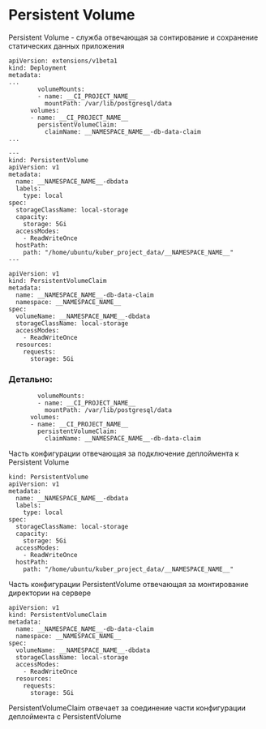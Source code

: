 # Persistent Volume


Persistent Volume - служба отвечающая за сонтирование и сохранение статических данных приложения
```
apiVersion: extensions/v1beta1
kind: Deployment
metadata:
...
        volumeMounts:
        - name: __CI_PROJECT_NAME__
          mountPath: /var/lib/postgresql/data
      volumes:
      - name: __CI_PROJECT_NAME__
        persistentVolumeClaim:
          claimName: __NAMESPACE_NAME__-db-data-claim
...

---
kind: PersistentVolume
apiVersion: v1
metadata:
  name: __NAMESPACE_NAME__-dbdata
  labels:
    type: local
spec:
  storageClassName: local-storage
  capacity:
    storage: 5Gi
  accessModes:
    - ReadWriteOnce
  hostPath:
    path: "/home/ubuntu/kuber_project_data/__NAMESPACE_NAME__"
---

apiVersion: v1
kind: PersistentVolumeClaim
metadata:
  name: __NAMESPACE_NAME__-db-data-claim
  namespace: __NAMESPACE_NAME__
spec:
  volumeName: __NAMESPACE_NAME__-dbdata
  storageClassName: local-storage
  accessModes:
    - ReadWriteOnce
  resources:
    requests:
      storage: 5Gi
```

### Детально:

```
        volumeMounts:
        - name: __CI_PROJECT_NAME__
          mountPath: /var/lib/postgresql/data
      volumes:
      - name: __CI_PROJECT_NAME__
        persistentVolumeClaim:
          claimName: __NAMESPACE_NAME__-db-data-claim
```
Часть конфигурации отвечающая за подключение деплоймента к Persistent Volume

```
kind: PersistentVolume
apiVersion: v1
metadata:
  name: __NAMESPACE_NAME__-dbdata
  labels:
    type: local
spec:
  storageClassName: local-storage
  capacity:
    storage: 5Gi
  accessModes:
    - ReadWriteOnce
  hostPath:
    path: "/home/ubuntu/kuber_project_data/__NAMESPACE_NAME__"
```
Часть конфигурации PersistentVolume отвечающая за монтирование директории на сервере

```
apiVersion: v1
kind: PersistentVolumeClaim
metadata:
  name: __NAMESPACE_NAME__-db-data-claim
  namespace: __NAMESPACE_NAME__
spec:
  volumeName: __NAMESPACE_NAME__-dbdata
  storageClassName: local-storage
  accessModes:
    - ReadWriteOnce
  resources:
    requests:
      storage: 5Gi
```
PersistentVolumeClaim отвечает за соединение части конфигурации деплоймента с PersistentVolume
